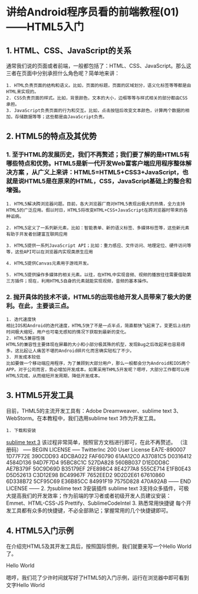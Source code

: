 # 讲给Android程序员看的前端教程(01)——HTML5入门 

## 1. HTML、CSS、JavaScript的关系
  通常我们说的页面或者前端，一般都包括了：HTML、CSS、JavaScript。那么这三者在页面中分别承担什么角色呢？简单地来讲：

    1. HTML负责页面的结构和语义。比如，页面的标题，页面的区域划分，语义化标签等等都是由HTML来实现的。
    2. CSS负责页面的样式。比如，背景颜色，文本的大小，边框等等与样式相关的部分都由CSS承担。
    3. JavaScript负责页面的行为和交互。比如，点击按钮后改变文本颜色，计算两个数据的相加，存储数据等等；这些都是由JavaScript负责。

## 2. HTML5的特点及其优势
 
### 1. 至于HTML的发展历史，我们不再赘述；我们要了解的是HTML5有哪些特点和优势。HTML5是新一代开发Web富客户端应用程序整体解决方案 ，从广义上来讲：HTML5=HTML5+CSS3+JavaScript，也就是说HTML5是在原来的HTML，CSS，JavaScript基础上的整合和增强。

    1. HTML5解决跨浏览器问题。目前，各大浏览器厂商对HTML5表现出极大的热情，全力支持HTML5的广泛应用。假以时日，HTML5将改变HTML+CSS+JavaScript在跨浏览器时带来的各种诟病。

    2. HTML5定义了一系列新元素，比如：智能表单、新的语义标签、多媒体标签等，这些新元素有助于开发者创建富互联网应用

    3. HTML5提供一系列JavaScript API；比如：重力感应、文件访问、地理定位、硬件访问等等，这些API可以在浏览器内实现类原生应用

    4. HTML5提供Canvas元素用于游戏开发。

    5. HTML5提供操作多媒体的相关元素。以往，在HTML中实现音频、视频的播放往往需要借助第三方插件；现在，利用HTML5自身的元素就能实现视频，音频的基本操作。
 
### 2. 抛开具体的技术不谈，HTML5的出现也给开发人员带来了极大的便利。在此，主要谈三点。
    1. 迭代速度快
    相比IOS和Android的迭代速度，HTML5快了不是一点半点，简直都快飞起来了。变更后上线的时间极大缩短，用户也可毫无感知的情况下获取到最新的变化。
    2. HTML5兼容性强
    HTML5的兼容性主要体现在屏幕的大小和小部分极其殊的机型，发现Bug之后改起来也容易得多。这比起让人痛苦不堪的Android碎片化而言确实轻松了不少。
    3. 开发成本较低
    比如要做一个移动端应用程序，为了兼顾到大部分用户，那么一般都会分为Android和IOS两个APP。对于公司而言，势必增加开发成本。如果采用THML5开发呢？嗯哼，大部分工作都可以用HTML5完成，从而缩短开发周期，降低开发成本。
## 3. HTML5开发工具

目前，THML5的主流开发工具有：Adobe Dreamweaver、sublime text 3、 WebStorm。在本教程中，我们选用sublime text 3作为开发工具。

    1. 下载和安装
[sublime text 3](http://www.sublimetext.com/)
    该过程非常简单，按照官方文档进行即可，在此不再赘述。
		（注册码）
		—– BEGIN LICENSE —–
		TwitterInc
		200 User License
		EA7E-890007
		1D77F72E 390CDD93 4DCBA022 FAF60790
		61AA12C0 A37081C5 D0316412 4584D136
		94D7F7D4 95BC8C1C 527DA828 560BB037
		D1EDDD8C AE7B379F 50C9D69D B35179EF
		2FE898C4 8E4277A8 555CE714 E1FB0E43
		D5D52613 C3D12E98 BC49967F 7652EED2
		9D2D2E61 67610860 6D338B72 5CF95C69
		E36B85CC 84991F19 7575D828 470A92AB
		—— END LICENSE ——
    2. 为sublime text 3安装插件
    sublime text 3支持众多插件，可极大提高我们的开发效率；作为前端的学习者或者初级开发人员建议安装：Emmet、HTML-CSS-JS Prettify、SublimeCodeIntel
    3. 熟悉常用快捷键
    每个开发工具都有众多的快捷键，不必全部熟记；掌握常用的几个快捷键即可。

## 4. HTML5入门示例

在介绍完HTML5及其开发工具后，按照国际惯例，我们就要来写一个Hello World了。

<!DOCTYPE html>
<html lang="en">
<head>
    <meta charset="UTF-8">
    <title>title</title>
</head>
<body>
    <p>Hello World</p>
</body>
</html>

嗯哼，我们花了少许时间就写好了HTML5的入门示例，运行在浏览器中即可看到文字Hello World